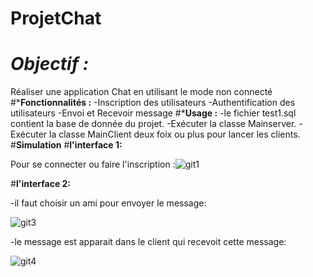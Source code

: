 # ProjetChat
# *****Objectif :***** 
Réaliser une application Chat en utilisant le mode non connecté 
#*****Fonctionnalités :****
-Inscription des utilisateurs
-Authentification des utilisateurs
-Envoi et Recevoir message
#*****Usage :****
-le fichier test1.sql contient la base de donnée du projet.
-Exécuter la classe Mainserver.
-Exécuter la classe MainClient deux foix ou plus pour lancer les clients.
#****Simulation****
  #**l'interface 1:**
  
Pour se connecter ou faire l'inscription :![git1](https://user-images.githubusercontent.com/108548578/212135762-a645ca54-cf69-4a4d-812d-c3b3c43f0998.PNG)

#**l'interface 2:**

-il faut choisir un ami pour envoyer le message:

![git3](https://user-images.githubusercontent.com/108548578/212137487-0d02c6cd-8a22-4f80-9699-6419362c627d.PNG)

-le message est apparait dans le client qui recevoit cette message:

![git4](https://user-images.githubusercontent.com/108548578/212138060-94b2e8ba-b17e-43db-97da-88d1aa145585.PNG)

 
